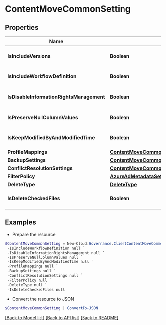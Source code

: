 # ContentMoveCommonSetting
## Properties

Name | Type | Description | Notes
------------ | ------------- | ------------- | -------------
**IsIncludeVersions** | **Boolean** |  | [optional] [default to $false]
**IsIncludeWorkflowDefinition** | **Boolean** |  | [optional] [default to $false]
**IsDisableInformationRightsManagement** | **Boolean** |  | [optional] [default to $false]
**IsPreserveNullColumnValues** | **Boolean** |  | [optional] [default to $false]
**IsKeepModifiedByAndModifiedTime** | **Boolean** |  | [optional] [default to $false]
**ProfileMappings** | [**ContentMoveCommonSettingProfileMappings**](ContentMoveCommonSettingProfileMappings.md) |  | [optional] 
**BackupSettings** | [**ContentMoveCommonSettingBackupSettings**](ContentMoveCommonSettingBackupSettings.md) |  | [optional] 
**ConflictResolutionSettings** | [**ContentMoveCommonSettingConflictResolutionSettings**](ContentMoveCommonSettingConflictResolutionSettings.md) |  | [optional] 
**FilterPolicy** | [**AzureAdMetadataSettingsOffice365Tenant**](AzureAdMetadataSettingsOffice365Tenant.md) |  | [optional] 
**DeleteType** | [**DeleteType**](DeleteType.md) |  | [optional] 
**IsDeleteCheckedFiles** | **Boolean** |  | [optional] [default to $false]

## Examples

- Prepare the resource
```powershell
$ContentMoveCommonSetting = New-Cloud.Governance.ClientContentMoveCommonSetting  -IsIncludeVersions null `
 -IsIncludeWorkflowDefinition null `
 -IsDisableInformationRightsManagement null `
 -IsPreserveNullColumnValues null `
 -IsKeepModifiedByAndModifiedTime null `
 -ProfileMappings null `
 -BackupSettings null `
 -ConflictResolutionSettings null `
 -FilterPolicy null `
 -DeleteType null `
 -IsDeleteCheckedFiles null
```

- Convert the resource to JSON
```powershell
$ContentMoveCommonSetting | ConvertTo-JSON
```

[[Back to Model list]](../README.md#documentation-for-models) [[Back to API list]](../README.md#documentation-for-api-endpoints) [[Back to README]](../README.md)


